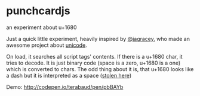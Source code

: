 # punchcardjs
an experiment about u+1680

Just a quick little experiment, heavily inspired by [@jagracey](https://github.com/jagracey), who made an awesome project about [unicode](https://github.com/jagracey/Awesome-unicode).

On load, it searches all script tags' contents. If there is a u+1680 char, it tries to decode. It is just binary code (space is a zero, u+1680 is a one) which is converted to chars. The odd thing about it is, that u+1680 looks like a dash but it is interpreted as a space ([stolen here](https://github.com/jagracey/PhantomScript))

Demo: http://codepen.io/terabaud/pen/pbBAYb

